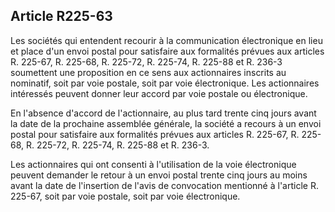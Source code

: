 Article R225-63
----
Les sociétés qui entendent recourir à la communication électronique en lieu et
place d'un envoi postal pour satisfaire aux formalités prévues aux articles R.
225-67, R. 225-68, R. 225-72, R. 225-74, R. 225-88 et R. 236-3 soumettent une
proposition en ce sens aux actionnaires inscrits au nominatif, soit par voie
postale, soit par voie électronique. Les actionnaires intéressés peuvent donner
leur accord par voie postale ou électronique.

En l'absence d'accord de l'actionnaire, au plus tard trente cinq jours avant la
date de la prochaine assemblée générale, la société a recours à un envoi postal
pour satisfaire aux formalités prévues aux articles R. 225-67, R. 225-68, R.
225-72, R. 225-74, R. 225-88 et R. 236-3.

Les actionnaires qui ont consenti à l'utilisation de la voie électronique
peuvent demander le retour à un envoi postal trente cinq jours au moins avant la
date de l'insertion de l'avis de convocation mentionné à l'article R. 225-67,
soit par voie postale, soit par voie électronique.
